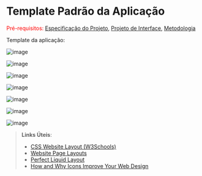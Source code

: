 # Template Padrão da Aplicação

<span style="color:red">Pré-requisitos: <a href="2-Especificação do Projeto.md"> Especificação do Projeto</a></span>, <a href="3-Projeto de Interface.md"> Projeto de Interface</a>, <a href="4-Metodologia.md"> Metodologia</a>

Template da aplicação:

![image](https://user-images.githubusercontent.com/90061974/189214889-44453c28-f999-4ca7-aa9e-4ef7194225da.png)

![image](https://user-images.githubusercontent.com/90061974/189215805-e7628d47-8cfa-47b7-9695-edbce745d3d3.png)

![image](https://user-images.githubusercontent.com/90061974/189215603-2400ee75-5dd3-4cd8-bf0d-574dea06566f.png)

![image](https://user-images.githubusercontent.com/90061974/189216173-d5ffefae-08e9-429c-8702-4f7fa9cc3ed5.png)

![image](https://user-images.githubusercontent.com/90061974/189216722-cabefef0-db8f-48a4-97b5-ba16a0572a95.png)

![image](https://user-images.githubusercontent.com/90061974/189217152-74fc8c92-d71e-4459-b4b6-69a447cd01a8.png)

![image](https://user-images.githubusercontent.com/90061974/189217039-2ed15854-8813-4282-91d9-6f4577275f00.png)

> **Links Úteis**:
>
> - [CSS Website Layout (W3Schools)](https://www.w3schools.com/css/css_website_layout.asp)
> - [Website Page Layouts](http://www.cellbiol.com/bioinformatics_web_development/chapter-3-your-first-web-page-learning-html-and-css/website-page-layouts/)
> - [Perfect Liquid Layout](https://matthewjamestaylor.com/perfect-liquid-layouts)
> - [How and Why Icons Improve Your Web Design](https://usabilla.com/blog/how-and-why-icons-improve-you-web-design/)
